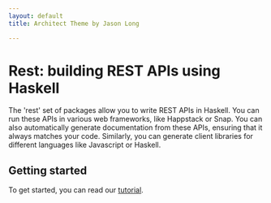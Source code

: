 ```yaml
---
layout: default
title: Architect Theme by Jason Long

---
```


# Rest: building REST APIs using Haskell

The 'rest' set of packages allow you to write REST APIs in Haskell. You can run these APIs in
various web frameworks, like Happstack or Snap. You can also automatically generate documentation
from these APIs, ensuring that it always matches your code. Similarly, you can generate client
libraries for different languages like Javascript or Haskell.

## Getting started

To get started, you can read our [tutorial](tutorial.html).
